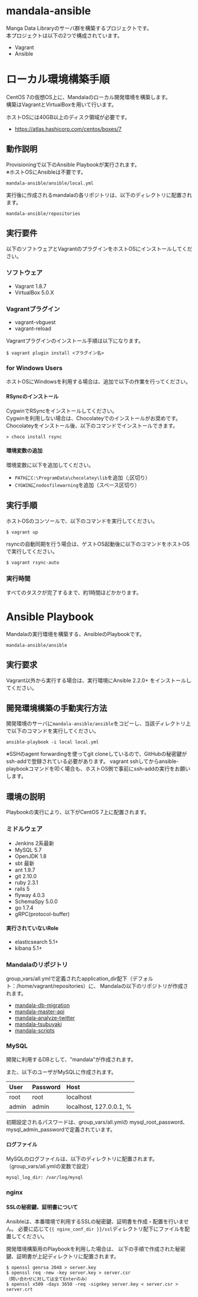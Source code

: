 # mandala-ansible

Manga Data Libraryのサーバ群を構築するプロジェクトです。  
本プロジェクトは以下の2つで構成されています。

- Vagrant
- Ansible


# ローカル環境構築手順

CentOS 7の仮想OS上に、Mandalaのローカル開発環境を構築します。  
構築はVagrantとVirtualBoxを用いて行います。

ホストOSには40GB以上のディスク領域が必要です。
- https://atlas.hashicorp.com/centos/boxes/7


## 動作説明

Provisioningで以下のAnsible Playbookが実行されます。  
※ホストOSにAnsibleは不要です。  

    mandala-ansible/ansible/local.yml

実行後に作成されるmandalaの各リポジトリは、以下のディレクトリに配置されます。

    mandala-ansible/repositories


## 実行要件

以下のソフトウェアとVagrantのプラグインをホストOSにインストールしてください。

### ソフトウェア

- Vagrant 1.8.7
- VirtualBox 5.0.X

### Vagrantプラグイン

- vagrant-vbguest
- vagrant-reload

Vagrantプラグインのインストール手順は以下になります。

```
$ vagrant plugin install <プラグイン名>
```


### for Windows Users

ホストOSにWindowsを利用する場合は、追加で以下の作業を行ってください。

#### RSyncのインストール

CygwinでRSyncをインストールしてください。  
Cygwinを利用しない場合は、Chocolateyでのインストールがお奨めです。  
Chocolateyをインストール後、以下のコマンドでインストールできます。

```
> choco install rsync
```

#### 環境変数の追加

環境変数に以下を追加してください。

- ```PATH```に```C:\ProgramData\chocolatey\lib```を追加（;区切り）
- ```CYGWIN```に```nodosfilewarning```を追加（スペース区切り）


## 実行手順

ホストOSのコンソールで、以下のコマンドを実行してください。  

    $ vagrant up

rsyncの自動同期を行う場合は、ゲストOS起動後に以下のコマンドをホストOSで実行してください。

    $ vagrant rsync-auto


### 実行時間

すべてのタスクが完了するまで、約1時間ほどかかります。  


# Ansible Playbook

Mandalaの実行環境を構築する、AnsibleのPlaybookです。

    mandala-ansible/ansible


## 実行要求

Vagrant以外から実行する場合は、実行環境にAnsible 2.2.0+ をインストールしてください。


## 開発環境構築の手動実行方法

開発環境のサーバに```mandala-ansible/ansible```をコピーし、当該ディレクトリ上で以下のコマンドを実行してください。

    ansible-playbook -i local local.yml

※SSHのagent forwardingを使ってgit cloneしているので、GitHubの秘密鍵がssh-addで登録されている必要があります。
vagrant sshしてからansible-playbookコマンドを叩く場合も、ホストOS側で事前にssh-addの実行をお願いします。


## 環境の説明

Playbookの実行により、以下がCentOS 7上に配置されます。

### ミドルウェア

- Jenkins 2系最新
- MySQL 5.7
- OpenJDK 1.8
- sbt 最新
- ant 1.9.7
- git 2.10.0
- ruby 2.3.1
- rails 5
- flyway 4.0.3
- SchemaSpy 5.0.0
- go 1.7.4
- gRPC(protocol-buffer)


#### 実行されていないRole

- elasticsearch 5.1+
- kibana 5.1+


### Mandalaのリポジトリ

group_vars/all.ymlで定義されたapplication_dir配下（デフォルト：/home/vagrant/repositories）に、
Mandalaの以下のリポジトリが作成されます。

- [mandala-db-migration](https://github.com/manga-data-library/mandala-db-migration)
- [mandala-master-api](https://github.com/manga-data-library/mandala-master-api)
- [mandala-analyze-twitter](https://github.com/manga-data-library/mandala-analyze-twitter)
- [mandala-tsubuyaki](https://github.com/manga-data-library/mandala-tsubuyaki)
- [mandala-scripts](https://github.com/manga-data-library/mandala-scripts)


### MySQL

開発に利用するDBとして、"mandala"が作成されます。

また、以下のユーザがMySQLに作成されます。

| User   | Password  | Host      |
| :----- | :-------- | :-------- |
| root   | root      | localhost |
| admin  | admin     | localhost, 127.0.0.1, % |

初期設定されるパスワードは、group_vars/all.ymlの
mysql_root_password、mysql_admin_passwordで定義されています。


#### ログファイル

MySQLのログファイルは、以下のディレクトリに配置されます。（group_vars/all.ymlの変数で設定）

    mysql_log_dir: /var/log/mysql


### nginx

#### SSLの秘密鍵、証明書について

Ansibleは、本番環境で利用するSSLの秘密鍵、証明書を作成・配置を行いません。
必要に応じて`{{ nginx_conf_dir }}/ssl`ディレクトリ配下にファイルを配置してください。

開発環境構築用のPlaybookを利用した場合は、
以下の手順で作成された秘密鍵、証明書が上記ディレクトリに配置されます。

```
$ openssl genrsa 2048 > server.key
$ openssl req -new -key server.key > server.csr
（問い合わせに対しては全てEnterのみ）
$ openssl x509 -days 3650 -req -signkey server.key < server.csr > server.crt
```